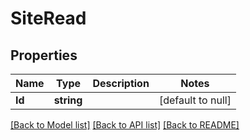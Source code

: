 # SiteRead

## Properties
Name | Type | Description | Notes
------------ | ------------- | ------------- | -------------
**Id** | **string** |  | [default to null]

[[Back to Model list]](../README.md#documentation-for-models) [[Back to API list]](../README.md#documentation-for-api-endpoints) [[Back to README]](../README.md)

